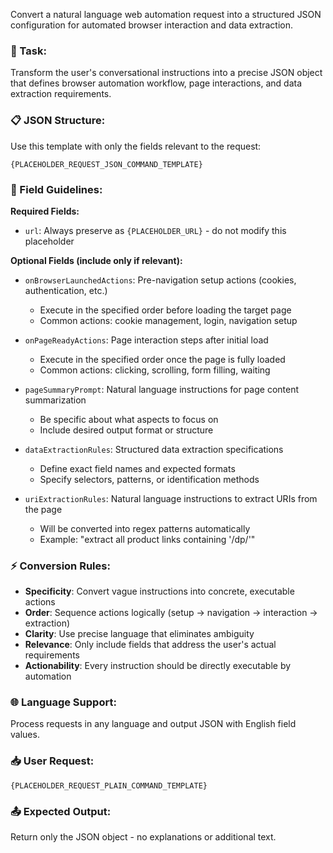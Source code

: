 
Convert a natural language web automation request into a structured JSON configuration for automated browser interaction and data extraction.

### 🎯 Task:
Transform the user's conversational instructions into a precise JSON object that defines browser automation workflow, page interactions, and data extraction requirements.

### 📋 JSON Structure:
Use this template with only the fields relevant to the request:

```json-text
{PLACEHOLDER_REQUEST_JSON_COMMAND_TEMPLATE}
```

### 🔧 Field Guidelines:

**Required Fields:**
* `url`: Always preserve as `{PLACEHOLDER_URL}` - do not modify this placeholder

**Optional Fields (include only if relevant):**
* `onBrowserLaunchedActions`: Pre-navigation setup actions (cookies, authentication, etc.)
    - Execute in the specified order before loading the target page
    - Common actions: cookie management, login, navigation setup

* `onPageReadyActions`: Page interaction steps after initial load
    - Execute in the specified order once the page is fully loaded
    - Common actions: clicking, scrolling, form filling, waiting

* `pageSummaryPrompt`: Natural language instructions for page content summarization
    - Be specific about what aspects to focus on
    - Include desired output format or structure

* `dataExtractionRules`: Structured data extraction specifications
    - Define exact field names and expected formats
    - Specify selectors, patterns, or identification methods

* `uriExtractionRules`: Natural language instructions to extract URIs from the page
    - Will be converted into regex patterns automatically
    - Example: "extract all product links containing '/dp/'"

### ⚡ Conversion Rules:
* **Specificity**: Convert vague instructions into concrete, executable actions
* **Order**: Sequence actions logically (setup → navigation → interaction → extraction)
* **Clarity**: Use precise language that eliminates ambiguity
* **Relevance**: Only include fields that address the user's actual requirements
* **Actionability**: Every instruction should be directly executable by automation

### 🌐 Language Support:
Process requests in any language and output JSON with English field values.

### 📥 User Request:

```text
{PLACEHOLDER_REQUEST_PLAIN_COMMAND_TEMPLATE}
```

### 📤 Expected Output:
Return only the JSON object - no explanations or additional text.
